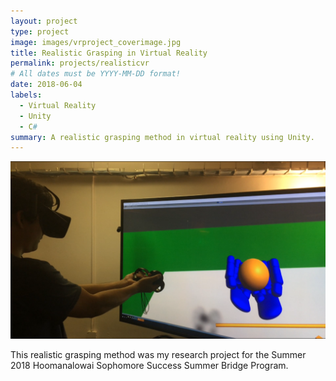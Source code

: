 ```yaml
---
layout: project
type: project
image: images/vrproject_coverimage.jpg
title: Realistic Grasping in Virtual Reality
permalink: projects/realisticvr
# All dates must be YYYY-MM-DD format!
date: 2018-06-04
labels:
  - Virtual Reality
  - Unity
  - C#
summary: A realistic grasping method in virtual reality using Unity.
---
```


<img class="ui image" src="../images/vrproject_banner.PNG">

This realistic grasping method was my research project for the Summer 2018 Hoomanalowai Sophomore Success Summer Bridge Program.
